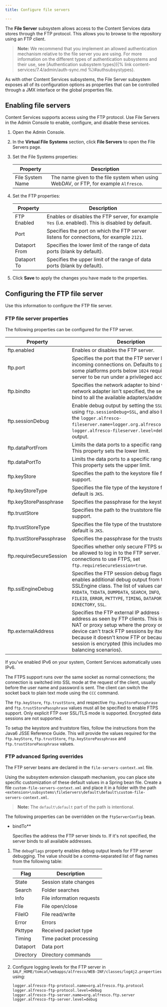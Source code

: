 ```yaml
---
title: Configure file servers

---
```


The **File Server** subsystem allows access to the Content Services data stores through the FTP protocol. This allows you to browse to the repository using an FTP client.

> **Note:** We recommend that you implement an allowed authentication mechanism relative to the file server you are using. For more information on the different types of authentication subsystems and their use, see [Authentication subsystem types]({% link content-services/7.4/admin/auth-sync.md %}#authsubsystypes).

As with other Content Services subsystems, the File Server subsystem exposes all of its configuration options as properties that can be controlled through a JMX interface or the global properties file.

## Enabling file servers

Content Services supports access using the FTP protocol. Use File Servers in the Admin Console to enable, configure, and disable these services.

1. Open the Admin Console.

2. In the **Virtual File Systems** section, click **File Servers** to open the File Servers page.

3. Set the File Systems properties:

    | Property | Description |
    | -------- | ------------|
    | File System Name | The name given to the file system when using WebDAV, or FTP, for example `Alfresco`. |

4. Set the FTP properties:

    | Property | Description |
    | -------- | ------------|
    | FTP Enabled | Enables or disables the FTP server, for example `Yes` (i.e. enabled). This is disabled by default. |
    | Port | Specifies the port on which the FTP server listens for connections, for example `2121`. |
    | Dataport From | Specifies the lower limit of the range of data ports (blank by default). |
    | Dataport To | Specifies the upper limit of the range of data ports (blank by default). |

5. Click **Save** to apply the changes you have made to the properties.

## Configuring the FTP file server

Use this information to configure the FTP file server.

### FTP file server properties

The following properties can be configured for the FTP server.

| Property | Description |
| -------- | ------------|
| ftp.enabled | Enables or disables the FTP server. |
| ftp.port | Specifies the port that the FTP server listens for incoming connections on. Defaults to port `21`. On some platforms ports below `1024` require the server to be run under a privileged account. |
| ftp.bindto | Specifies the network adapter to bind with. If the network adapter isn't specified, the server will bind to all the available adapters/addresses. |
| ftp.sessionDebug | Enable debug output by setting the `SSL` debug flag using `ftp.sessionDebug=SSL`, and also by enabling the `logger.alfresco-fileserver.name=logger.org.alfresco.fileserver`, `logger.alfresco-fileserver.level=debug` log4j output. |
| ftp.dataPortFrom | Limits the data ports to a specific range of ports. This property sets the lower limit. |
| ftp.dataPortTo | Limits the data ports to a specific range of ports. This property sets the upper limit. |
| ftp.keyStore | Specifies the path to the keystore file for FTPS support. |
| ftp.keyStoreType | Specifies the file type of the keystore file. The default is `JKS`. |
| ftp.keyStorePassphrase | Specifies the passphrase for the keystore file. |
| ftp.trustStore | Specifies the path to the truststore file for FTPS support. |
| ftp.trustStoreType | Specifies the file type of the truststore file. The default is `JKS`. |
| ftp.trustStorePassphrase | Specifies the passphrase for the truststore file. |
| ftp.requireSecureSession | Specifies whether only secure FTPS sessions will be allowed to log in to the FTP server. To force all connections to use FTPS, set `ftp.requireSecureSession=true`. |
| ftp.sslEngineDebug | Specifies the FTP session debug flags, which enables additional debug output from the Java SSLEngine class. The list of values can be `STATE`, `RXDATA`, `TXDATA`, `DUMPDATA`, `SEARCH`, `INFO`, `FILE`, `FILEIO`, `ERROR`, `PKTTYPE`, `TIMING`, `DATAPORT`, `DIRECTORY`, `SSL`. |
| ftp.externalAddress | Specifies the FTP external IP address - the IP address as seen by FTP clients. This is useful for NAT or proxy setup where the proxy or NAT device can't track FTP sessions by itself, either because it doesn't know FTP or because the FTP session is encrypted (this includes most load-balancing scenarios). |

If you've enabled IPv6 on your system, Content Services automatically uses IPv6.

The FTPS support runs over the same socket as normal connections; the connection is switched into SSL mode at the request of the client, usually before the user name and password is sent. The client can switch the socket back to plain text mode using the `CCC` command.

The `ftp.keyStore`, `ftp.trustStore`, and respective `ftp.keyStorePassphrase` and `ftp.trustStorePassphrase` values must all be specified to enable FTPS support. Only explicit FTP over SSL/TLS mode is supported. Encrypted data sessions are not supported.

To setup the keystore and truststore files, follow the instructions from the Java6 JSSE Reference Guide. This will provide the values required for the `ftp.keyStore`, `ftp.trustStore`, `ftp.keyStorePassphrase` and `ftp.trustStorePassphrase` values.

### FTP advanced Spring overrides

The FTP server beans are declared in the `file-servers-context.xml` file.

Using the subsystem extension classpath mechanism, you can place site specific customization of these default values in a Spring bean file. Create a file `custom-file-servers-context.xml` and place it in a folder with the path `<extension>\subsystems\fileServers\default\default\custom-file-servers-context.xml`.

> **Note:** The `default\default` part of the path is intentional.

The following properties can be overridden on the `ftpServerConfig` bean.

* bindTo**

  Specifies the address the FTP server binds to. If it's not specified, the server binds to all available addresses.

1. The `debugFlags` property enables debug output levels for FTP server debugging. The value should be a comma-separated list of flag names from the following table:

    | Flag | Description |
    | ---- | ----------- |
    | State | Session state changes |
    | Search | Folder searches |
    | Info | File information requests |
    | File | File open/close |
    | FileIO | File read/write |
    | Error | Errors |
    | Pkttype | Received packet type |
    | Timing | Time packet processing |
    | Dataport | Data port |
    | Directory | Directory commands |

2. Configure logging levels for the FTP server in `$ALF_HOME/tomcat/webapps/alfresco/WEB-INF/classes/log4j2.properties` using:

    ```bash
    logger.alfresco-ftp-protocol.name=org.alfresco.ftp.protocol
    logger.alfresco-ftp-protocol.level=debug
    logger.alfresco-ftp-server.name=org.alfresco.ftp.server
    logger.alfresco-ftp-server.level=debug
    ```
